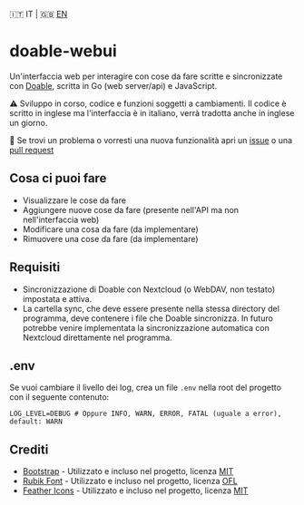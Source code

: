 🇮🇹 IT | 🇬🇧 [EN](README-en.md)

# doable-webui

Un'interfaccia web per interagire con cose da fare scritte e sincronizzate con [Doable](https://doable.at/), scritta in Go (web server/api) e JavaScript.

⚠️ Sviluppo in corso, codice e funzioni soggetti a cambiamenti. Il codice è scritto in inglese ma l'interfaccia è in italiano, verrà tradotta anche in inglese un giorno.

🐛 Se trovi un problema o vorresti una nuova funzionalità apri un [issue](https://github.com/matteolomba/doable-webui-go/issues) o una [pull request](https://github.com/matteolomba/doable-webui-go/pulls)

## Cosa ci puoi fare

- Visualizzare le cose da fare
- Aggiungere nuove cose da fare (presente nell'API ma non nell'interfaccia web)
- Modificare una cosa da fare (da implementare)
- Rimuovere una cose da fare (da implementare)

## Requisiti

- Sincronizzazione di Doable con Nextcloud (o WebDAV, non testato) impostata e attiva.
- La cartella sync, che deve essere presente nella stessa directory del programma, deve contenere i file che Doable sincronizza. In futuro potrebbe venire implementata la sincronizzazione automatica con Nextcloud direttamente nel programma.

## .env

Se vuoi cambiare il livello dei log, crea un file `.env` nella root del progetto con il seguente contenuto:

```env
LOG_LEVEL=DEBUG # Oppure INFO, WARN, ERROR, FATAL (uguale a error), default: WARN
```

## Crediti

- [Bootstrap](https://getbootstrap.com/) - Utilizzato e incluso nel progetto, licenza [MIT](https://github.com/twbs/bootstrap/blob/main/LICENSE)
- [Rubik Font](https://fonts.google.com/specimen/Rubik) - Utilizzato e incluso nel progetto, licenza [OFL](https://fonts.google.com/specimen/Rubik/license)
- [Feather Icons](https://github.com/feathericons/feather) - Utilizzato e incluso nel progetto, licenza [MIT](https://github.com/feathericons/feather/blob/main/LICENSE)
